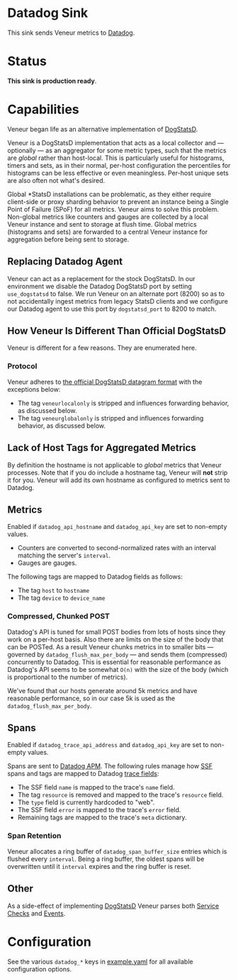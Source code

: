 # Datadog Sink

This sink sends Veneur metrics to [Datadog](https://www.datadoghq.com).

# Status

**This sink is production ready**.

# Capabilities

Veneur began life as an alternative implementation of [DogStatsD](http://docs.datadoghq.com/guides/dogstatsd/#datagram-format).

Veneur is a DogStatsD implementation that acts as a local collector and — optionally — as an aggregator for
some metric types, such that the metrics are *global* rather than host-local. This is particularly useful for histograms,
timers and sets, as in their normal, per-host configuration the percentiles for histograms can be less effective or even
meaningless. Per-host unique sets are also often not what's desired.

Global \*StatsD installations can be problematic, as they either require client-side or proxy sharding behavior to prevent an
instance being a Single Point of Failure (SPoF) for all metrics. Veneur aims to solve this problem. Non-global
metrics like counters and gauges are collected by a local Veneur instance and sent to storage at flush time. Global metrics (histograms and sets)
are forwarded to a central Veneur instance for aggregation before being sent to storage.

## Replacing Datadog Agent

Veneur can act as a replacement for the stock DogStatsD. In our environment we disable the Datadog DogStatsD port by setting `use_dogstatsd` to false. We run Veneur on an alternate port (8200) so as to not accidentally ingest metrics from legacy StatsD clients and we configure our Datadog agent to use this port by `dogstatsd_port` to 8200 to match.

## How Veneur Is Different Than Official DogStatsD

Veneur is different for a few reasons. They are enumerated here.

### Protocol

Veneur adheres to [the official DogStatsD datagram format](http://docs.datadoghq.com/guides/dogstatsd/#datagram-format) with the exceptions below:

* The tag `veneurlocalonly` is stripped and influences forwarding behavior, as discussed below.
* The tag `veneurglobalonly` is stripped and influences forwarding behavior, as discussed below.

## Lack of Host Tags for Aggregated Metrics

By definition the hostname is not applicable to *global* metrics that Veneur processes. Note that if you
do include a hostname tag, Veneur will **not** strip it for you. Veneur will add its own hostname as configured to metrics sent to Datadog.

## Metrics

Enabled if `datadog_api_hostname` and `datadog_api_key` are set to non-empty
values.

* Counters are converted to second-normalized rates with an interval matching the server's `interval`.
* Gauges are gauges.

The following tags are mapped to Datadog fields as follows:

* The tag `host` to `hostname`
* The tag `device` to `device_name`

### Compressed, Chunked POST

Datadog's API is tuned for small POST bodies from lots of hosts since they work on a per-host basis. Also there are limits on the size of the body that
can be POSTed. As a result Veneur chunks metrics in to smaller bits — governed by `datadog_flush_max_per_body` — and sends them (compressed) concurrently to
Datadog. This is essential for reasonable performance as Datadog's API seems to be somewhat `O(n)` with the size of the body (which is proportional
to the number of metrics).

We've found that our hosts generate around 5k metrics and have reasonable performance, so in our case 5k is used as the `datadog_flush_max_per_body`.

## Spans

Enabled if `datadog_trace_api_address` and `datadog_api_key` are set to non-empty
values.

Spans are sent to [Datadog APM](https://www.datadoghq.com/apm/). The following
rules manage how [SSF](https://github.com/stripe/veneur/tree/master/ssf) spans
and tags are mapped to Datadog [trace fields](https://docs.datadoghq.com/api/#tracing):

* The SSF field `name` is mapped to the trace's `name` field.
* The tag `resource` is removed and mapped to the trace's `resource` field.
* The `type` field is currently hardcoded to "web".
* The SSF field `error` is mapped to the trace's `error` field.
* Remaining tags are mapped to the trace's `meta` dictionary.

### Span Retention

Veneur allocates a ring buffer of `datadog_span_buffer_size` entries which is flushed
every `interval`. Being a ring buffer, the oldest spans will be overwritten
until it `interval` expires and the ring buffer is reset.

## Other

As a side-effect of implementing [DogStatsD](https://docs.datadoghq.com/developers/dogstatsd/)
Veneur parses both [Service Checks](https://docs.datadoghq.com/api/#service-checks)
and [Events](https://docs.datadoghq.com/api/#events).

# Configuration

See the various `datadog_*` keys in [example.yaml](https://github.com/stripe/veneur/blob/master/example.yaml) for all available configuration options.
